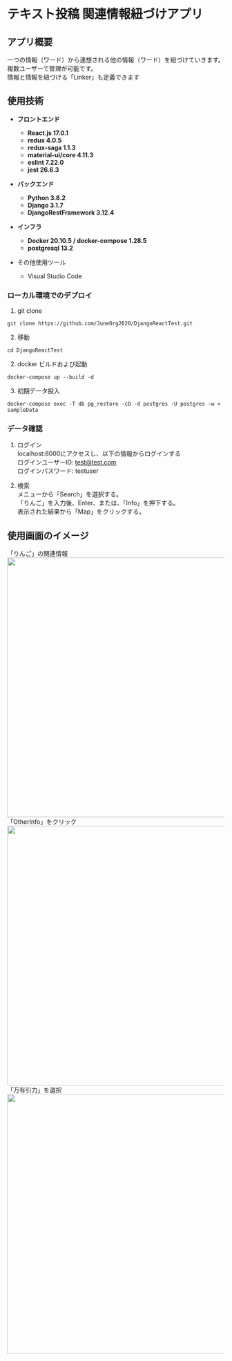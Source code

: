 # テキスト投稿 関連情報紐づけアプリ

## アプリ概要

一つの情報（ワード）から連想される他の情報（ワード）を紐づけていきます。<br>
複数ユーザーで管理が可能です。<br>
情報と情報を紐づける「Linker」も定義できます<br>

## 使用技術

* __フロントエンド__
  * __React.js 17.0.1__
  * __redux 4.0.5__
  * __redux-saga 1.1.3__
  * __material-ui/core 4.11.3__
  * __eslint 7.22.0__
  * __jest 26.6.3__

* __バックエンド__
  * __Python 3.8.2__
  * __Django 3.1.7__
  * __DjangoRestFramework 3.12.4__

* __インフラ__
  * __Docker 20.10.5 / docker-compose 1.28.5__
  * __postgresql 13.2__

* その他使用ツール
  * Visual Studio Code


### ローカル環境でのデプロイ
1.  git clone
```terminal
git clone https://github.com/JuneOrg2020/DjangoReactTest.git
```

2.  移動
```terminal
cd DjangoReactTest
```

2.  docker ビルドおよび起動
```terminal
docker-compose up --build -d
```

3.  初期データ投入
```terminal
docker-compose exec -T db pg_restore -cO -d postgres -U postgres -w < sampleData
```

### データ確認

1. ログイン<br>
localhost:8000にアクセスし、以下の情報からログインする<br>
ログインユーザーID: test@test.com <br>
ログインパスワード: testuser <br>

2. 検索<br>
メニューから「Search」を選択する。<br>
「りんご」を入力後、Enter、または、「Info」を押下する。<br>
表示された結果から「Map」をクリックする。



## 使用画面のイメージ
「りんご」の関連情報 <br>
<img src="https://user-images.githubusercontent.com/64642177/114655831-f7b43580-9d27-11eb-8258-310be2427e16.png" width=600><br>
「OtherInfo」をクリック <br>
<img src="https://user-images.githubusercontent.com/64642177/114655843-fbe05300-9d27-11eb-8404-8a294bda84da.png" width=600><br>
「万有引力」を選択 <br>
<img src="https://user-images.githubusercontent.com/64642177/114655859-ff73da00-9d27-11eb-923b-075484a9ac95.png" width=600><br>
